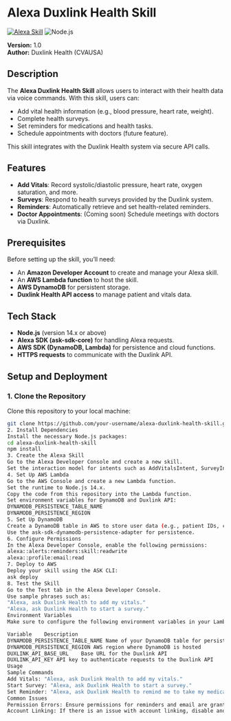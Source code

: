 # Alexa Duxlink Health Skill

[![Alexa Skill](https://img.shields.io/badge/Alexa-Skill-blue)](https://developer.amazon.com/alexa/console/ask)
![Node.js](https://img.shields.io/badge/Node.js-14.x-brightgreen)

**Version:** 1.0  
**Author:** Duxlink Health (CVAUSA)

## Description

The **Alexa Duxlink Health Skill** allows users to interact with their health data via voice commands. With this skill, users can:
- Add vital health information (e.g., blood pressure, heart rate, weight).
- Complete health surveys.
- Set reminders for medications and health tasks.
- Schedule appointments with doctors (future feature).

This skill integrates with the Duxlink Health system via secure API calls.

## Features
- **Add Vitals**: Record systolic/diastolic pressure, heart rate, oxygen saturation, and more.
- **Surveys**: Respond to health surveys provided by the Duxlink system.
- **Reminders**: Automatically retrieve and set health-related reminders.
- **Doctor Appointments**: (Coming soon) Schedule meetings with doctors via Duxlink.

## Prerequisites

Before setting up the skill, you’ll need:
- An **Amazon Developer Account** to create and manage your Alexa skill.
- An **AWS Lambda function** to host the skill.
- **AWS DynamoDB** for persistent storage.
- **Duxlink Health API access** to manage patient and vitals data.

## Tech Stack
- **Node.js** (version 14.x or above)
- **Alexa SDK (ask-sdk-core)** for handling Alexa requests.
- **AWS SDK (DynamoDB, Lambda)** for persistence and cloud functions.
- **HTTPS requests** to communicate with the Duxlink API.

## Setup and Deployment

### 1. Clone the Repository
Clone this repository to your local machine:
```bash
git clone https://github.com/your-username/alexa-duxlink-health-skill.git
2. Install Dependencies
Install the necessary Node.js packages:
cd alexa-duxlink-health-skill
npm install
3. Create the Alexa Skill
Go to the Alexa Developer Console and create a new skill.
Set the interaction model for intents such as AddVitalsIntent, SurveyIntent, and AnswerIntent.
4. Set Up AWS Lambda
Go to the AWS Console and create a new Lambda function.
Set the runtime to Node.js 14.x.
Copy the code from this repository into the Lambda function.
Set environment variables for DynamoDB and Duxlink API:
DYNAMODB_PERSISTENCE_TABLE_NAME
DYNAMODB_PERSISTENCE_REGION
5. Set Up DynamoDB
Create a DynamoDB table in AWS to store user data (e.g., patient IDs, confirmed PINs).
Use the ask-sdk-dynamodb-persistence-adapter for persistence.
6. Configure Permissions
In the Alexa Developer Console, enable the following permissions:
alexa::alerts:reminders:skill:readwrite
alexa::profile:email:read
7. Deploy to AWS
Deploy your skill using the ASK CLI:
ask deploy
8. Test the Skill
Go to the Test tab in the Alexa Developer Console.
Use sample phrases such as:
"Alexa, ask Duxlink Health to add my vitals."
"Alexa, ask Duxlink Health to start a survey."
Environment Variables
Make sure to configure the following environment variables in your Lambda function:

Variable	Description
DYNAMODB_PERSISTENCE_TABLE_NAME	Name of your DynamoDB table for persistence
DYNAMODB_PERSISTENCE_REGION	AWS region where DynamoDB is hosted
DUXLINK_API_BASE_URL	Base URL for the Duxlink API
DUXLINK_API_KEY	API key to authenticate requests to the Duxlink API
Usage
Sample Commands
Add Vitals: "Alexa, ask Duxlink Health to add my vitals."
Start Survey: "Alexa, ask Duxlink Health to start a survey."
Set Reminder: "Alexa, ask Duxlink Health to remind me to take my medication."
Common Issues
Permission Errors: Ensure permissions for reminders and email are granted in the Alexa app.
Account Linking: If there is an issue with account linking, disable and re-enable the skill.

